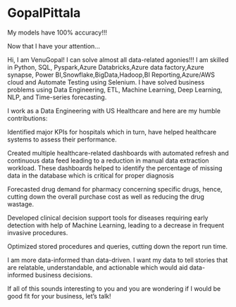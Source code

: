 # GopalPittala
My models have 100% accuracy!!!

Now that I have your attention...

Hi, I am VenuGopal! I can solve almost all data-related agonies!!! I am skilled in Python, SQL, Pyspark,Azure Databricks,Azure data factory,Azure synapse, Power BI,Snowflake,BigData,Hadoop,BI Reporting,Azure/AWS cloud and Automate Testing using Selenium. I have solved business problems using Data Engineering, ETL, Machine Learning, Deep Learning, NLP, and Time-series forecasting.

I work as a Data Engineering with US Healthcare and here are my humble contributions:

Identified major KPIs for hospitals which in turn, have helped healthcare systems to assess their performance.

Created multiple healthcare-related dashboards with automated refresh and continuous data feed leading to a reduction in manual data extraction workload. These dashboards helped to identify the percentage of missing data in the database which is critical for proper diagnosis

Forecasted drug demand for pharmacy concerning specific drugs, hence, cutting down the overall purchase cost as well as reducing the drug wastage.

Developed clinical decision support tools for diseases requiring early detection with help of Machine Learning, leading to a decrease in frequent invasive procedures.

Optimized stored procedures and queries, cutting down the report run time.

I am more data-informed than data-driven. I want my data to tell stories that are relatable, understandable, and actionable which would aid data-informed business decisions.

If all of this sounds interesting to you and you are wondering if I would be good fit for your business, let’s talk!
